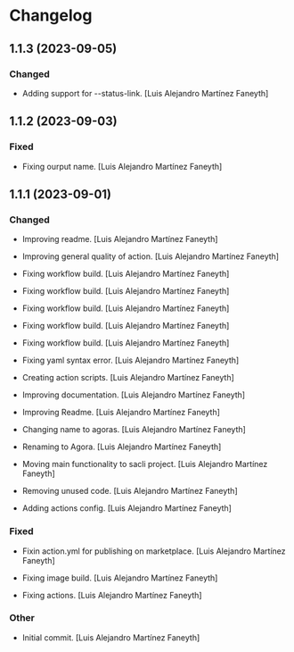 # Changelog


## 1.1.3 (2023-09-05)

### Changed

* Adding support for --status-link. [Luis Alejandro Martínez Faneyth]


## 1.1.2 (2023-09-03)

### Fixed

* Fixing ourput name. [Luis Alejandro Martínez Faneyth]


## 1.1.1 (2023-09-01)

### Changed

* Improving readme. [Luis Alejandro Martínez Faneyth]

* Improving general quality of action. [Luis Alejandro Martínez Faneyth]

* Fixing workflow build. [Luis Alejandro Martínez Faneyth]

* Fixing workflow build. [Luis Alejandro Martínez Faneyth]

* Fixing workflow build. [Luis Alejandro Martínez Faneyth]

* Fixing workflow build. [Luis Alejandro Martínez Faneyth]

* Fixing workflow build. [Luis Alejandro Martínez Faneyth]

* Fixing yaml syntax error. [Luis Alejandro Martínez Faneyth]

* Creating action scripts. [Luis Alejandro Martínez Faneyth]

* Improving documentation. [Luis Alejandro Martínez Faneyth]

* Improving Readme. [Luis Alejandro Martínez Faneyth]

* Changing name to agoras. [Luis Alejandro Martínez Faneyth]

* Renaming to Agora. [Luis Alejandro Martínez Faneyth]

* Moving main functionality to sacli project. [Luis Alejandro Martínez Faneyth]

* Removing unused code. [Luis Alejandro Martínez Faneyth]

* Adding actions config. [Luis Alejandro Martínez Faneyth]


### Fixed

* Fixin action.yml for publishing on marketplace. [Luis Alejandro Martínez Faneyth]

* Fixing image build. [Luis Alejandro Martínez Faneyth]

* Fixing actions. [Luis Alejandro Martínez Faneyth]


### Other

* Initial commit. [Luis Alejandro Martínez Faneyth]

